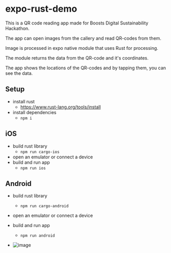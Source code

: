 # expo-rust-demo

This is a QR code reading app made for Boosts Digital Sustainability Hackathon.

The app can open images from the callery and read QR-codes from them.

Image is processed in expo native module that uses Rust for processing.

The module returns the data from the QR-code and it's coordinates.

The app shows the locations of the QR-codes and by tapping them, you can see the data.

## Setup
- install rust
	- https://www.rust-lang.org/tools/install
- install dependencies
	- `npm i`

## iOS

- build rust library
	- `npm run cargo-ios`
- open an emulator or connect a device
- build and run app
	- `npm run ios`

## Android

- build rust library
	- `npm run cargo-android`
- open an emulator or connect a device
- build and run app
	- `npm run android`

 - ![image](https://github.com/TumppiHA/expo-rust-demo/assets/98409793/7aea6d16-bb46-4ef2-8564-6cef6f5bc085)

